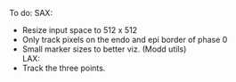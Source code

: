 To do:
SAX:
- Resize input space to 512 x 512
- Only track pixels on the endo and epi border of phase 0
- Small marker sizes to better viz. (Modd utils)
<br>LAX:
- Track the three points.
